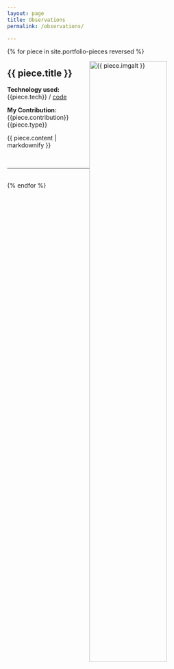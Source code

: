```yaml
---
layout: page
title: Observations
permalink: /observations/

---
```



{% for piece in site.portfolio-pieces reversed %}


  <img src = "{{ piece.img }}" alt = "{{ piece.imgalt }}" class="img-responsive" style="height: 60%; float: right; margin-right: 10px;" />

  <h2>{{ piece.title }} </h2>

  <p><b>Technology used: </b>{{piece.tech}} / <a href= "{{ piece.codeurl }}">code</a></p>
  
  
  
  <p><b>My Contribution: </b>{{piece.contribution}} {{piece.type}}</p>
  <p>{{ piece.content | markdownify }}</p>
  <br/>
  <hr>
  <br/>
{% endfor %}
